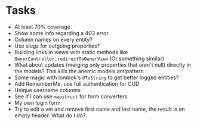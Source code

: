 # Tasks
* At least 70% coverage
* Show some info regarding a 403 error
* Column names on every entity?
* Use slugs for outgoing properties?
* Building links in views with static methods like `OwnerController.redirectToOwnerView` (Or something similar)
* What about updates (merging only properties that aren't null) directly in the models? This kills the anemic models antipattern
* Some magic with lombok's `@ToString` to get better logged entities?
* Add RememberMe, use full authentication for CUD
* Unique username columns
* See if I can use `mapstruct` for form converters
* My own login form
* Try to edit a vet and remove first name and last name, the result is an empty header. What do I do?
